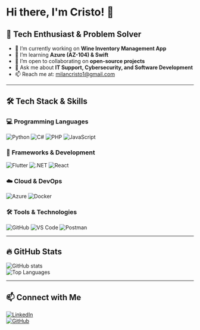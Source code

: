 # Hi there, I'm Cristo! 👋

## 🚀 Tech Enthusiast & Problem Solver

- 🔭 I’m currently working on **Wine Inventory Management App**
- 🌱 I’m learning **Azure (AZ-104) & Swift**
- 👯 I’m open to collaborating on **open-source projects**
- 💬 Ask me about **IT Support, Cybersecurity, and Software Development**
- 📫 Reach me at: [milancristo1@gmail.com](mailto:milancristo1@gmail.com)

---

## 🛠 Tech Stack & Skills

### 💻 **Programming Languages**
![Python](https://img.shields.io/badge/Python-3776AB?style=flat&logo=python&logoColor=white)
![C#](https://img.shields.io/badge/C%23-239120?style=flat&logo=c-sharp&logoColor=white)
![PHP](https://img.shields.io/badge/PHP-777BB4?style=flat&logo=php&logoColor=white)
![JavaScript](https://img.shields.io/badge/JavaScript-F7DF1E?style=flat&logo=javascript&logoColor=black)

### 📱 **Frameworks & Development**
![Flutter](https://img.shields.io/badge/Flutter-02569B?style=flat&logo=flutter&logoColor=white)
![.NET](https://img.shields.io/badge/.NET-512BD4?style=flat&logo=dotnet&logoColor=white)
![React](https://img.shields.io/badge/React-61DAFB?style=flat&logo=react&logoColor=black)

### ☁️ **Cloud & DevOps**
![Azure](https://img.shields.io/badge/Azure-0078D4?style=flat&logo=microsoft-azure&logoColor=white)
![Docker](https://img.shields.io/badge/Docker-2496ED?style=flat&logo=docker&logoColor=white)

### 🛠 **Tools & Technologies**
![GitHub](https://img.shields.io/badge/GitHub-181717?style=flat&logo=github&logoColor=white)
![VS Code](https://img.shields.io/badge/VS_Code-007ACC?style=flat&logo=visual-studio-code&logoColor=white)
![Postman](https://img.shields.io/badge/Postman-FF6C37?style=flat&logo=postman&logoColor=white)

---

## 🔥 GitHub Stats
![GitHub stats](https://github-readme-stats.vercel.app/api?username=milancristo&show_icons=true&theme=tokyonight)  
![Top Languages](https://github-readme-stats.vercel.app/api/top-langs/?username=milancristo&layout=compact&theme=tokyonight)

---

## 📫 Connect with Me  
[![LinkedIn](https://img.shields.io/badge/LinkedIn-Profile-blue?style=flat-square&logo=linkedin)](https://www.linkedin.com/in/milan-cristo-koutrogiannios/)  
[![GitHub](https://img.shields.io/badge/GitHub-Profile-black?style=flat-square&logo=github)](https://github.com/milancristo)
